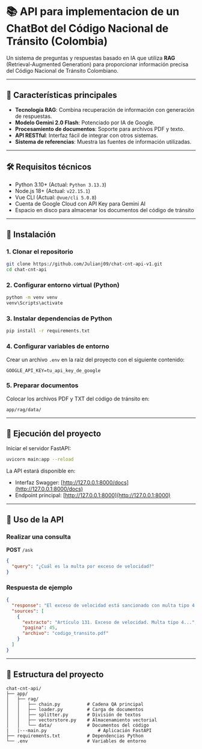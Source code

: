 # 📚 API para implementacion de un ChatBot del Código Nacional de Tránsito (Colombia)

Un sistema de preguntas y respuestas basado en IA que utiliza **RAG** (Retrieval-Augmented Generation) para proporcionar información precisa del Código Nacional de Tránsito Colombiano.

---

## 🌟 Características principales

- **Tecnología RAG**: Combina recuperación de información con generación de respuestas.
- **Modelo Gemini 2.0 Flash**: Potenciado por IA de Google.
- **Procesamiento de documentos**: Soporte para archivos PDF y texto.
- **API RESTful**: Interfaz fácil de integrar con otros sistemas.
- **Sistema de referencias**: Muestra las fuentes de información utilizadas.

---

## 🛠️ Requisitos técnicos

- Python 3.10+ (Actual: `Python 3.13.3`)
- Node.js 18+ (Actual: `v22.15.1`)
- Vue CLI (Actual: `@vue/cli 5.0.8`)
- Cuenta de Google Cloud con API Key para Gemini AI
- Espacio en disco para almacenar los documentos del código de tránsito

---

## 🚀 Instalación

### 1. Clonar el repositorio

```bash
git clone https://github.com/Julianj09/chat-cnt-api-v1.git
cd chat-cnt-api
```

### 2. Configurar entorno virtual (Python)

```bash
python -m venv venv
venv\Scripts\activate
```

### 3. Instalar dependencias de Python

```bash
pip install -r requirements.txt
```

### 4. Configurar variables de entorno

Crear un archivo `.env` en la raíz del proyecto con el siguiente contenido:

```env
GOOGLE_API_KEY=tu_api_key_de_google
```

### 5. Preparar documentos

Colocar los archivos PDF y TXT del código de tránsito en:

```
app/rag/data/
```

---

## 🏃 Ejecución del proyecto

Iniciar el servidor FastAPI:

```bash
uvicorn main:app --reload
```

La API estará disponible en:

- Interfaz Swagger: [http://127.0.0.1:8000/docs](http://127.0.0.1:8000/docs)  
- Endpoint principal: [http://127.0.0.1:8000](http://127.0.0.1:8000)

---

## 📝 Uso de la API

### Realizar una consulta

**POST** `/ask`

```json
{
  "query": "¿Cuál es la multa por exceso de velocidad?"
}
```

### Respuesta de ejemplo

```json
{
  "response": "El exceso de velocidad está sancionado con multa tipo 4 según el artículo 131 del CNT...",
  "sources": [
    {
      "extracto": "Artículo 131. Exceso de velocidad. Multa tipo 4...",
      "pagina": 45,
      "archivo": "codigo_transito.pdf"
    }
  ]
}
```

---

## 🧰 Estructura del proyecto

```
chat-cnt-api/
├── app/
│   ├── rag/
│   │   ├── chain.py          # Cadena QA principal
│   │   ├── loader.py         # Carga de documentos
│   │   ├── splitter.py       # División de textos
│   │   ├── vectorstore.py    # Almacenamiento vectorial
│   │   └── data/             # Documentos del código
|   |---main.py                   # Aplicación FastAPI
├── requirements.txt          # Dependencias Python
└── .env                      # Variables de entorno
```
